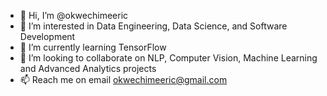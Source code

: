 - 👋 	Hi, I’m @okwechimeeric 
- 👀 	I’m interested in Data Engineering, Data Science, and Software Development
- 🌱 	I’m currently learning TensorFlow
- 🤝 	I’m looking to collaborate on NLP, Computer Vision, Machine Learning and Advanced Analytics projects
- 📫 	Reach me on email okwechimeeric@gmail.com

<!---
okwechimeeric/data-science is a ✨ special ✨ repository because its `README.md` (this file) appears on your GitHub profile.
You can click the Preview link to take a look at your changes.
--->
